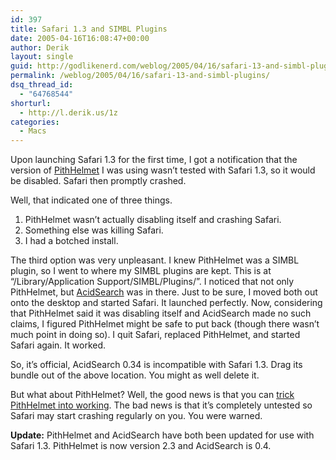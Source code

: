 ```yaml
---
id: 397
title: Safari 1.3 and SIMBL Plugins
date: 2005-04-16T16:08:47+00:00
author: Derik
layout: single
guid: http://godlikenerd.com/weblog/2005/04/16/safari-13-and-simbl-plugins/
permalink: /weblog/2005/04/16/safari-13-and-simbl-plugins/
dsq_thread_id:
  - "64768544"
shorturl:
  - http://l.derik.us/1z
categories:
  - Macs
---
```

Upon launching Safari 1.3 for the first time, I got a notification that the version of [PithHelmet](http://culater.net/software/PithHelmet/PithHelmet.php) I was using wasn&#8217;t tested with Safari 1.3, so it would be disabled. Safari then promptly crashed.

Well, that indicated one of three things.

  1. PithHelmet wasn&#8217;t actually disabling itself and crashing Safari.
  2. Something else was killing Safari.
  3. I had a botched install.

The third option was very unpleasant. I knew PithHelmet was a SIMBL plugin, so I went to where my SIMBL plugins are kept. This is at &#8220;/Library/Application Support/SIMBL/Plugins/&#8221;. I noticed that not only PithHelmet, but [AcidSearch](http://www.pozytron.com/?acidsearch) was in there. Just to be sure, I moved both out onto the desktop and started Safari. It launched perfectly. Now, considering that PithHelmet said it was disabling itself and AcidSearch made no such claims, I figured PithHelmet might be safe to put back (though there wasn&#8217;t much point in doing so). I quit Safari, replaced PithHelmet, and started Safari again. It worked.

So, it&#8217;s official, AcidSearch 0.34 is incompatible with Safari 1.3. Drag its bundle out of the above location. You might as well delete it.

But what about PithHelmet? Well, the good news is that you can [trick PithHelmet into working](http://www.macworld.com/forums/ubbthreads/showthreaded.php?Cat=&Board=UBB1&Number=314425&page=0&view=collapsed&sb=5&o=&vc=1). The bad news is that it&#8217;s completely untested so Safari may start crashing regularly on you. You were warned.

**Update:** PithHelmet and AcidSearch have both been updated for use with Safari 1.3. PithHelmet is now version 2.3 and AcidSearch is 0.4.